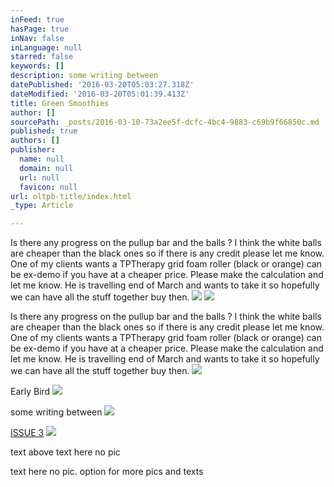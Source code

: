 ```yaml
---
inFeed: true
hasPage: true
inNav: false
inLanguage: null
starred: false
keywords: []
description: some writing between
datePublished: '2016-03-20T05:03:27.318Z'
dateModified: '2016-03-20T05:01:39.413Z'
title: Green Smoothies
author: []
sourcePath: _posts/2016-03-10-73a2ee5f-dcfc-4bc4-9883-c69b9f66850c.md
published: true
authors: []
publisher:
  name: null
  domain: null
  url: null
  favicon: null
url: oltpb-title/index.html
_type: Article

---
```

Is there any progress on the pullup bar and the balls ? I think the white balls are cheaper than the black ones so if there is any credit please let me know. One of my clients wants a TPTherapy grid foam roller (black or orange) can be ex-demo if you have at a cheaper price. Please make the calculation and let me know. He is travelling end of March and wants to take it so hopefully we can have all the stuff together buy then.
![](https://s3-us-west-2.amazonaws.com/the-grid-img/p/95c6cd03b4c3a2f1376cdffc02593e1b26251dc5.png)
![](https://s3-us-west-2.amazonaws.com/the-grid-img/p/9b6bf8ccc7a183e463ea39efb8a4c11bb4b222e2.jpg)

Is there any progress on the pullup bar and the balls ? I think the white balls are cheaper than the black ones so if there is any credit please let me know. One of my clients wants a TPTherapy grid foam roller (black or orange) can be ex-demo if you have at a cheaper price. Please make the calculation and let me know. He is travelling end of March and wants to take it so hopefully we can have all the stuff together buy then.
![](https://imgflo.herokuapp.com/graph/vahj1ThiexotieMo/76ad6be43412e0367375a5b454239b52/passthrough.jpg?height=447&input=https%3A%2F%2Fs3-us-west-2.amazonaws.com%2Fthe-grid-img%2Fp%2F9b6bf8ccc7a183e463ea39efb8a4c11bb4b222e2.jpg&width=750)

Early Bird ![](https://s3-us-west-2.amazonaws.com/the-grid-img/p/a12a31635cdbf6df2fcd3add277b27f37a18223f.jpg)

some writing between
![](https://imgflo.herokuapp.com/graph/vahj1ThiexotieMo/0159b6a35535733b310330530f5f334f/passthrough.jpg?height=600&input=https%3A%2F%2Fs3-us-west-2.amazonaws.com%2Fthe-grid-img%2Fp%2Fa12a31635cdbf6df2fcd3add277b27f37a18223f.jpg&width=491)

[ISSUE 3][0]
![](https://imgflo.herokuapp.com/graph/vahj1ThiexotieMo/0159b6a35535733b310330530f5f334f/passthrough.jpg?height=600&input=https%3A%2F%2Fs3-us-west-2.amazonaws.com%2Fthe-grid-img%2Fp%2Fa12a31635cdbf6df2fcd3add277b27f37a18223f.jpg&width=491)

text above text here no pic

text here no pic. option for more pics and texts

[0]: https://thegrid.ai/oltpb/